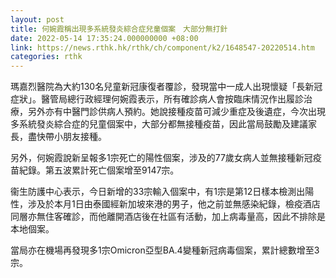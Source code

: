 ```yaml
---
layout: post
title: 何婉霞稱出現多系統發炎綜合症兒童個案　大部分無打針
date: 2022-05-14 17:35:24.000000000 +08:00
link: https://news.rthk.hk/rthk/ch/component/k2/1648547-20220514.htm
categories: rthk
---
```


瑪嘉烈醫院為大約130名兒童新冠康復者覆診，發現當中一成人出現懷疑「長新冠症狀」。醫管局總行政經理何婉霞表示，所有確診病人會按臨床情況作出履診治療，另外亦有中醫門診供病人預約。她說接種疫苗可減少重症及後遺症，今次出現多系統發炎綜合症的兒童個案中，大部分都無接種疫苗，因此當局鼓勵及建議家長，盡快帶小朋友接種。

另外，何婉霞說新呈報多1宗死亡的陽性個案，涉及的77歲女病人並無接種新冠疫苗紀錄。第五波累計死亡個案增至9147宗。

衞生防護中心表示，今日新增的33宗輸入個案中，有1宗是第12日樣本檢測出陽性，涉及於本月1日由泰國經新加坡來港的男子，他之前並無感染紀錄，檢疫酒店同層亦無住客確診，而他離開酒店後在社區有活動，加上病毒量高，因此不排除是本地個案。

當局亦在機場再發現多1宗Omicron亞型BA.4變種新冠病毒個案，累計總數增至3宗。
